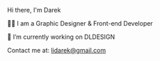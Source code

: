 Hi there, I'm Darek

👨‍💻 I am a Graphic Designer & Front-end Developer

🔭 I’m currently working on DLDESIGN

Contact me at: lidarek@gmail.com

<!--
**dareklitwiniec/dareklitwiniec** is a ✨ _special_ ✨ repository because its `README.md` (this file) appears on your GitHub profile.

Here are some ideas to get you started:

- 🔭 I’m currently working on DLDESIGN
- 🌱 I’m currently learning ...
- 👯 I’m looking to collaborate on ...
- 🤔 I’m looking for help with ...
- 💬 Ask me about ...
- 📫 How to reach me: lidarek@gmail.com
- 😄 Pronouns: ...
- ⚡ Fun fact: ...
-->
